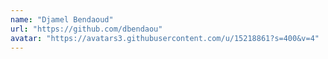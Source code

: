```yaml
---
name: "Djamel Bendaoud"
url: "https://github.com/dbendaou"
avatar: "https://avatars3.githubusercontent.com/u/15218861?s=400&v=4"
---
```

